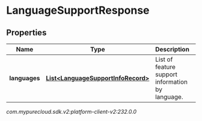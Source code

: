 # LanguageSupportResponse


## Properties

| Name | Type | Description | Notes |
| ------------ | ------------- | ------------- | ------------- |
| **languages** | [**List&lt;LanguageSupportInfoRecord&gt;**](LanguageSupportInfoRecord) | List of feature support information by language. |  [optional] |




_com.mypurecloud.sdk.v2:platform-client-v2:232.0.0_
